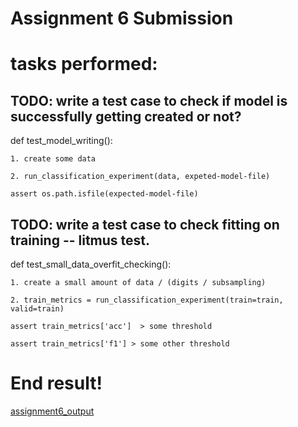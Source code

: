 # Assignment 6 Submission
# tasks performed:

## TODO: write  a test case to check if model is successfully getting created or not?
def test_model_writing():

    1. create some data

    2. run_classification_experiment(data, expeted-model-file)

    assert os.path.isfile(expected-model-file)


## TODO: write a test case to check fitting on training -- litmus test.

def test_small_data_overfit_checking():

    1. create a small amount of data / (digits / subsampling)

    2. train_metrics = run_classification_experiment(train=train, valid=train)

    assert train_metrics['acc']  > some threshold

    assert train_metrics['f1'] > some other threshold
    
    
 # End result!
 
 [assignment6_output](https://user-images.githubusercontent.com/67168573/136434238-75e7c1ea-da7b-4377-a378-1ad6fc198745.png)
 
